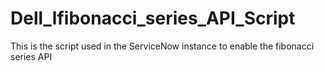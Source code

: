 # Dell_lfibonacci_series_API_Script
This is the script used in the ServiceNow instance to enable the fibonacci series API 
